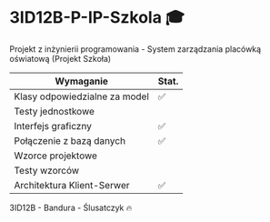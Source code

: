 # 3ID12B-P-IP-Szkola 🎓
Projekt z inżynierii programowania - System zarządzania placówką oświatową (Projekt Szkoła) 

| Wymaganie                     | Stat.              |
|-------------------------------|--------------------|
| Klasy odpowiedzialne za model | :white_check_mark: |
| Testy jednostkowe             |                    |
| Interfejs graficzny           | :white_check_mark: |
| Połączenie z bazą danych      | :white_check_mark: |
| Wzorce projektowe             |                    |
| Testy wzorców                 |                    |
| Architektura Klient-Serwer    | :white_check_mark: |

3ID12B - Bandura - Ślusatczyk 🔥
